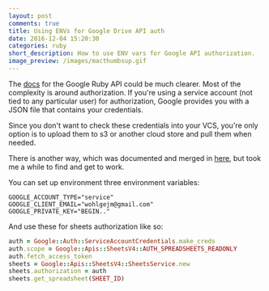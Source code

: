 ```yaml
---
layout: post
comments: true
title: Using ENVs for Google Drive API auth
date: 2016-12-04 15:20:30
categories: ruby
short_description: How to use ENV vars for Google API authorization.
image_preview: /images/macthumbsup.gif
---
```


The [docs](https://developers.google.com/sheets/quickstart/ruby) for the Google Ruby API could be much clearer.
Most of the complexity is around authorization. If you're using a service account (not tied to any particular user)
for authorization, Google provides you with a JSON file that contains your credentials.

Since you don't want to check these credentials into your VCS, you're only option is to upload them to s3
or another cloud store and pull them when needed.

There is another way, which was documented and merged in [here](https://github.com/google/google-api-ruby-client/issues/370),
but took me a while to find and get to work.

You can set up environment three environment variables:

```
GOOGLE_ACCOUNT_TYPE="service"
GOOGLE_CLIENT_EMAIL="wohlgejm@gmail.com"
GOOGLE_PRIVATE_KEY="BEGIN.."
```

And use these for sheets authorization like so:

```ruby
auth = Google::Auth::ServiceAccountCredentials.make_creds
auth.scope = Google::Apis::SheetsV4::AUTH_SPREADSHEETS_READONLY
auth.fetch_access_token
sheets = Google::Apis::SheetsV4::SheetsService.new
sheets.authorization = auth
sheets.get_spreadsheet(SHEET_ID)
```

